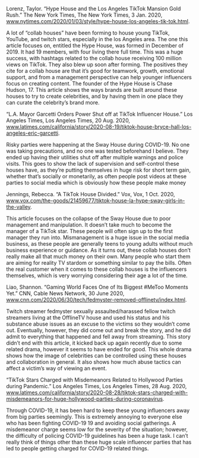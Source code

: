 ﻿Lorenz, Taylor. “Hype House and the Los Angeles TikTok Mansion Gold Rush.” The New York Times, The New York Times, 3 Jan. 2020, www.nytimes.com/2020/01/03/style/hype-house-los-angeles-tik-tok.html.

A lot of “collab houses” have been forming to house young TikTok, YouTube, and twitch stars, especially in the los Angeles area. The one this article focuses on, entitled the Hype House, was formed in December of 2019. It had 19 members, with four living there full time. This was a huge success, with hashtags related to the collab house receiving 100 million views on TikTok. They also blew up soon after forming. The positives they cite for a collab house are that it’s good for teamwork, growth, emotional support, and from a management perspective can help younger influencers focus on creating content. The founder of the Hype House is Chase Hudson, 17. This article shows the ways brands are built around these houses to try to create celebrities, and by having them in one place they can curate the celebrity’s brand more.


“L.A. Mayor Garcetti Orders Power Shut off at TikTok Influencer House.” Los Angeles Times, Los Angeles Times, 20 Aug. 2020, www.latimes.com/california/story/2020-08-19/tiktok-house-bryce-hall-los-angeles-eric-garcetti.

Risky parties were happening at the Sway House during COVID-19. No one was taking precautions, and no one was tested beforehand I believe. They ended up having their utilities shut off after multiple warnings and police visits. This goes to show the lack of supervision and self-control these houses have, as they’re putting themselves in huge risk for short term gain, whether that’s socially or monetarily, as often people post videos at these parties to social media which is obviously how these people make money


Jennings, Rebecca. “A TikTok House Divided.” Vox, Vox, 1 Oct. 2020, www.vox.com/the-goods/21459677/tiktok-house-la-hype-sway-girls-in-the-valley.

This article focuses on the collapse of the Sway House due to poor management and manipulation. It doesn’t take much to become the manager of a TikTok star. These people will often sign up to the first manager they run into. Mismanagement is a huge issue in the social media business, as these people are generally teens to young adults without much business experience or guidance. As it turns out, these collab houses don’t really make all that much money on their own. Many people who start them are aiming for reality TV stardom or something similar to pay the bills. Often the real customer when it comes to these collab houses is the influencers themselves, which is very worrying considering their age a lot of the time.

Liao, Shannon. “Gaming World Faces One of Its Biggest #MeToo Moments Yet.” CNN, Cable News Network, 30 June 2020, www.cnn.com/2020/06/30/tech/fedmyster-removed-offlinetv/index.html.

Twitch streamer fedmyster sexually assaulted/harassed fellow twitch streamers living at the OfflineTV house and used his status and his substance abuse issues as an excuse to the victims so they wouldn’t come out. Eventually, however, they did come out and break the story, and he did admit to everything that happened and fell away from streaming. This story didn’t end with this article, it kicked back up again recently due to some related drama, however it seems to have ended for good. This whole drama shows how the image of celebrities can be controlled using these houses and collaboration in general. It also shows how much abuse tactics can affect a victim’s way of viewing an event.


“TikTok Stars Charged with Misdemeanors Related to Hollywood Parties during Pandemic.” Los Angeles Times, Los Angeles Times, 28 Aug. 2020, www.latimes.com/california/story/2020-08-28/tiktok-stars-charged-with-misdemeanors-for-huge-hollywood-parties-during-coronavirus.

Through COVID-19, it has been hard to keep these young influencers away from big parties seemingly. This is extremely annoying to everyone else who has been fighting COVID-19 19 and avoiding social gatherings. A misdemeanor charge seems low for the severity of the situation; however, the difficulty of policing COVID-19 guidelines has been a huge task. I can’t really think of things other than these huge scale influencer parties that has led to people getting charged for COVID-19 related things.


